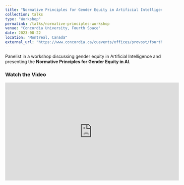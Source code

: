 ```yaml
---
title: "Normative Principles for Gender Equity in Artificial Intelligence"
collection: talks
type: "Workshop"
permalink: /talks/normative-principles-workshop
venue: "Concordia University, Fourth Space"
date: 2023-08-22
location: "Montreal, Canada"
external_url: "https://www.concordia.ca/cuevents/offices/provost/fourth-space/programming/2023/08/22/affecting-machines.html"
---
```


Panelist in a workshop discussing gender equity in Artificial Intelligence and presenting the **Normative Principles for Gender Equity in AI**.

### Watch the Video
<div style="text-align: center;">
  <iframe width="560" height="315" src="https://www.youtube.com/embed/8aWb-GaUFUI" frameborder="0" allow="accelerometer; autoplay; clipboard-write; encrypted-media; gyroscope; picture-in-picture" allowfullscreen></iframe>
</div>